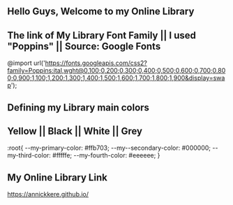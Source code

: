 ## Hello Guys, Welcome to my Online Library
## The link of My Library Font Family || I used "Poppins" || Source: Google Fonts
@import url('https://fonts.googleapis.com/css2?family=Poppins:ital,wght@0,100;0,200;0,300;0,400;0,500;0,600;0,700;0,800;0,900;1,100;1,200;1,300;1,400;1,500;1,600;1,700;1,800;1,900&display=swap');

## Defining my Library main colors
## Yellow || Black || White || Grey
:root{ --my-primary-color: #ffb703; --my--secondary-color: #000000; --my-third-color: #fffffe; --my-fourth-color: #eeeeee; }

## My Online Library Link
https://annickkere.github.io/